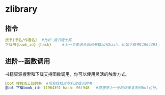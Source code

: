 
# zlibrary


## 指令
```yaml
搜书{书名/作者名}  #比如 搜书唐士其
下载书{book_id} {hash}     #上一步查询会返回书籍id和hash。比如下载书11964391 06f948
```

## 进阶--函数调用
书籍资源搜索和下载支持函数调用，你可以使用灵活的触发方式。
```yaml
@bot 搜搜唐士其的书  #帮我找找吉尔利波维茨的书
@bot 下载book_id: 11964391 hash: 06f948   #直接把上一步的结果复制给bot也行。
```
